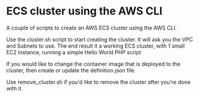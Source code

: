 # ECS cluster using the AWS CLI

A couple of scripts to create an AWS ECS cluster using the AWS CLI.

Use the cluster.sh script to start creating the cluster. It will ask you the VPC and Subnets to use. The end result it a working ECS cluster, with 1 small EC2 instance, running a simple Hello World PHP script

If you would like to change the container image that is deployed to the cluster, then create or update the definition.json file 

Use remove_cluster.sh if you'd like to remove the cluster after you're done with it.
